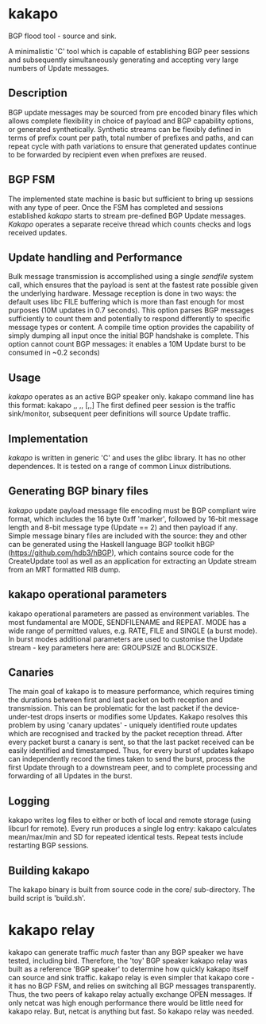 # kakapo
BGP flood tool - source and sink.

A minimalistic 'C' tool which is capable of establishing BGP peer sessions and subsequently simultaneously generating and accepting very large numbers of Update messages.
## Description
BGP update messages may be sourced from pre encoded binary files which allows complete flexibility in choice of payload and BGP capability options, or generated synthetically.  Synthetic streams can be flexibly defined in terms of prefix count per path, total number of prefixes and paths, and can repeat cycle with path variations to ensure that generated updates continue to be forwarded by recipient even when prefixes are reused.
## BGP FSM
The implemented state machine is basic but sufficient to bring up sessions with any type of peer.
Once the FSM has completed and sessions established _kakapo_ starts to stream pre-defined BGP Update messages.  _Kakapo_ operates a separate receive thread which counts checks and logs received updates. 
## Update handling and Performance
Bulk message transmission is accomplished using a single _sendfile_ system call, which ensures that the payload is sent at the fastest rate possible given the underlying hardware.
Message reception is done in two ways: the default uses libc FILE buffering which is more than fast enough for most purposes (10M updates in 0.7 seconds).  This option parses BGP messages sufficiently to count them and potentially to respond differently to specific message types or content.  A compile time option provides the capability of simply dumping all input once the initial BGP handshake is complete.  This option cannot count BGP messages: it enables a 10M Update burst to be consumed in ~0.2 seconds)
## Usage
_kakapo_ operates as an active BGP speaker only.  kakapo command line has this format:
kakapo <peer IP address>,<local IP address>,<local AS number> <peer IP address>,<local IP address>,<local AS number> [<peer IP address>,<local IP address>,<local AS number>]
  The first defined peer session is the traffic sink/monitor, subsequent peer definitions will source Update traffic. 

## Implementation
_kakapo_ is written in generic 'C' and uses the glibc library. It has no other dependences.  It is tested on a range of common Linux distributions.
## Generating BGP binary files
_kakapo_ update payload message file encoding must be BGP compliant wire format, which includes the 16 byte 0xff 'marker', followed by 16-bit message length and 8-bit message type (Update == 2) and then payload if any.
Simple message binary files are included with the source: they and other can be generated using the Haskell language BGP toolkit hBGP (https://github.com/hdb3/hBGP), which contains source code for the CreateUpdate tool as well as an application for extracting an Update stream from an MRT formatted RIB dump.
  ## kakapo operational parameters
  kakapo operational parameters are passed as environment variables.  The most fundamental are MODE, SENDFILENAME and REPEAT.
  MODE has a wide range of permitted values, e.g. RATE, FILE and SINGLE (a burst mode).  In burst modes additional parameters are used to customise the Update stream - key parameters here are: GROUPSIZE and BLOCKSIZE.
## Canaries
  The main goal of kakapo is to measure performance, which requires timing the durations between first and last packet  on both reception and transmission.  This can be problematic for the last packet if the device-under-test drops inserts or modifies some Updates.  Kakapo resolves this problem by using 'canary updates' - uniquely identified route updates which are recognised and tracked by the packet reception thread.  After every packet burst a canary is sent, so that the last packet received can be easily identified and timestamped.  Thus, for every burst of updates kakapo can independently record the times taken to send the burst, process the first Update through to a downstream peer, and to complete processing and forwarding of all Updates in the burst.
## Logging
  kakapo writes log files to either or both of local and remote storage (using libcurl for remote).
  Every run produces a single log entry: kakapo calculates mean/max/min and SD for repeated identical tests.  Repeat tests include restarting BGP sessions.
  
 ## Building kakapo
 The kakapo binary is built from source code in the core/ sub-directory.  The build script is 'build.sh'.
 # kakapo relay
 kakapo can generate traffic _much_ faster than any BGP speaker we have tested, including bird.  Therefore, the 'toy' BGP speaker kakapo relay was built as a reference 'BGP speaker' to determine how quickly kakapo itself can source and sink traffic.
 kakapo relay is even simpler that kakapo core - it has no BGP FSM, and relies on switching all BGP messages transparently.  Thus, the two peers of kakapo relay actually exchange OPEN messages.  If only netcat was high enough performance there would be little need for kakapo relay.  But, netcat is anything but fast.  So kakapo relay was needed.
